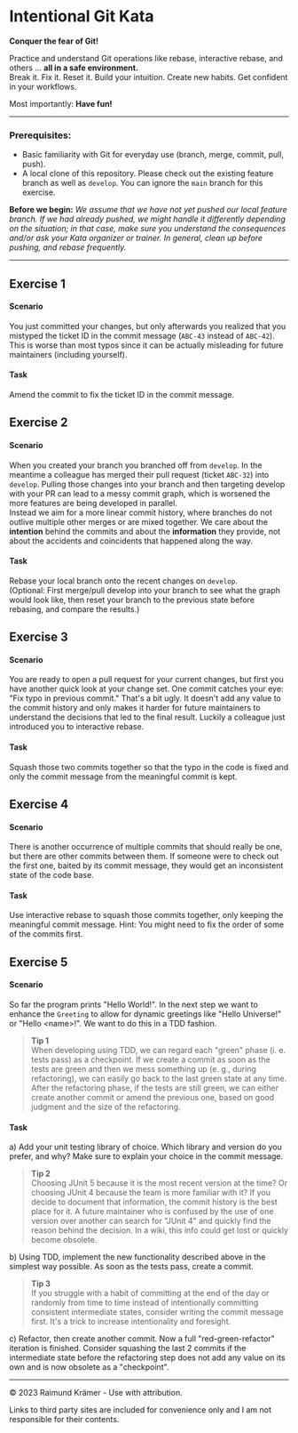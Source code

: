 # Intentional Git Kata

**Conquer the fear of Git!**

Practice and understand Git operations like rebase, interactive rebase, and others ... **all in a safe environment.**<br>
Break it. Fix it. Reset it. Build your intuition. Create new habits. Get confident in your workflows.

Most importantly: **Have fun!**

____________

### Prerequisites:

- Basic familiarity with Git for everyday use (branch, merge, commit, pull, push).
- A local clone of this repository. Please check out the existing feature branch as well as `develop`.
  You can ignore the `main` branch for this exercise.

**Before we begin:** *We assume that we have not yet pushed our local feature branch. If we had already pushed, we might
handle it differently depending on the situation; in that case, make sure you understand the consequences
and/or ask your Kata organizer or trainer. In general, clean up before pushing, and rebase frequently.*

_____________

## Exercise 1

#### Scenario

You just committed your changes, but only afterwards you realized that you mistyped the
ticket ID in the commit message (`ABC-43` instead of `ABC-42`). This is worse than most
typos since it can be actually misleading for future maintainers (including yourself).

#### Task

Amend the commit to fix the ticket ID in the commit message.


## Exercise 2

#### Scenario

When you created your branch you branched off from `develop`. In the meantime a colleague
has merged their pull request (ticket `ABC-32`) into `develop`. Pulling those changes into
your branch and then targeting develop with your PR can lead to a messy commit graph,
which is worsened the more features are being developed in parallel.<br>
Instead we aim for a more linear commit history, where branches do not outlive multiple
other merges or are mixed together. We care about the **intention** behind the commits
and about the **information** they provide, not about the accidents and coincidents that
happened along the way.

#### Task

Rebase your local branch onto the recent changes on `develop`.<br>
(Optional: First merge/pull develop into your branch to see what the graph would look like, then
reset your branch to the previous state before rebasing, and compare the results.)

## Exercise 3

#### Scenario

You are ready to open a pull request for your current changes, but first you have another
quick look at your change set. One commit catches your eye: "Fix typo in previous commit."
That's a bit ugly. It doesn't add any value to the commit history and only makes it harder
for future maintainers to understand the decisions that led to the final result. Luckily a
colleague just introduced you to interactive rebase.

#### Task

Squash those two commits together so that the typo in the code is fixed and only the commit
message from the meaningful commit is kept.

## Exercise 4

#### Scenario

There is another occurrence of multiple commits that should really be one, but there are
other commits between them. If someone were to check out the first one, baited by its
commit message, they would get an inconsistent state of the code base.

#### Task

Use interactive rebase to squash those commits together, only keeping the meaningful commit message. Hint: You might need to fix the order of some of the commits first.

## Exercise 5

#### Scenario

So far the program prints "Hello World!". In the next step we want to enhance the `Greeting`
to allow for dynamic greetings like "Hello Universe!" or "Hello \<name\>!". We want to do
this in a TDD fashion.

> **Tip 1**<br>
> When developing using TDD, we can regard each "green" phase (i. e. tests pass) as
a checkpoint. If we create a commit as soon as the tests are green and then we mess
something up (e. g., during refactoring), we can easily go back to the last green state at
any time. After the refactoring phase, if the tests are still green, we can either create
another commit or amend the previous one, based on good judgment and the size of
the refactoring.

#### Task

a) Add your unit testing library of choice. Which library and version do you prefer, and
why? Make sure to explain your choice in the commit message.

> **Tip 2**<br>
> Choosing JUnit 5 because it is the most recent version at the time? Or choosing
JUnit 4 because the team is more familiar with it? If you decide to document
that information, the commit history is the best place for it. A future maintainer
who is confused by the use of one version over another can search for "JUnit 4"
and quickly find the reason behind the decision. In a wiki, this info could get lost
or quickly become obsolete.

b) Using TDD, implement the new functionality described above in the simplest way
possible. As soon as the tests pass, create a commit.

> **Tip 3**<br>
> If you struggle with a habit of committing at the end of the day or randomly from
time to time instead of intentionally committing consistent intermediate states,
consider writing the commit message first. It's a trick to increase intentionality
and foresight.

c) Refactor, then create another commit. Now a full "red-green-refactor" iteration is
finished. Consider squashing the last 2 commits if the intermediate state before the
refactoring step does not add any value on its own and is now obsolete as a "checkpoint".

___

© 2023 Raimund Krämer - Use with attribution.

Links to third party sites are included for convenience only and I am not responsible for their contents.
